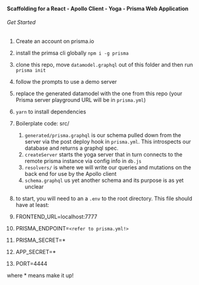 #### Scaffolding for a React - Apollo Client - Yoga - Prisma Web Application

###### Get Started

1. Create an account on prisma.io
2. install the primsa cli globally `npm i -g prisma`
3. clone this repo, move `datamodel.graphql` out of this folder and then run `prisma init`
4. follow the prompts to use a demo server
5. replace the generated datamodel with the one from this repo (your Prisma server playground URL will be in `prisma.yml`)
6. `yarn` to install dependencies
7. Boilerplate code: src/
    1. `generated/prisma.graphql` is our schema pulled down from the server via the post deploy hook in `prisma.yml`. This introspects our database and returns a graphql spec.
    2. `createServer` starts the yoga server that in turn connects to the remote prisma instance via config info in `db.js`
    3. `resolvers/` is where we will write our queries and mutations on the back end for use by the Apollo client
    4. `schema.graphql` us yet another schema and its purpose is as yet unclear

8. to start, you will need to an a `.env` to the root directory. This file should have at least:
  1. FRONTEND_URL=localhost:7777
  2. PRISMA_ENDPOINT=`<refer to prisma.yml!>`
  3. PRISMA_SECRET=*
  4. APP_SECRET=*
  5. PORT=4444

where * means make it up!

